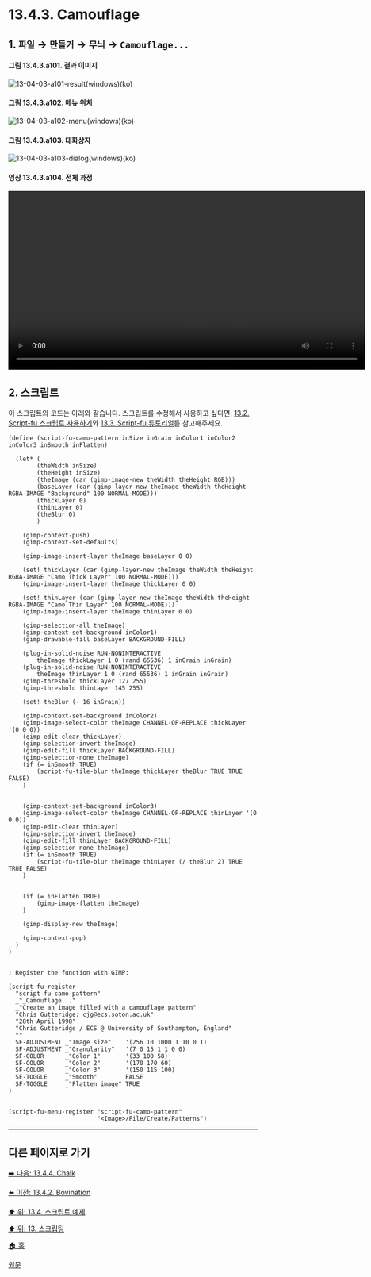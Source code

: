 # 13.4.3. Camouflage

## 1. `파일` → `만들기` → `무늬` → `Camouflage...`

#### 그림 13.4.3.a101. 결과 이미지
![13-04-03-a101-result(windows)(ko)](https://github.com/wonder13662/gimp/assets/15767104/d89741c7-bb24-49b8-8bf2-7dbfcbbdeb91)

#### 그림 13.4.3.a102. 메뉴 위치
![13-04-03-a102-menu(windows)(ko)](https://github.com/wonder13662/gimp/assets/15767104/1ee1704a-03c9-4059-900b-0cc24c631851)

#### 그림 13.4.3.a103. 대화상자
![13-04-03-a103-dialog(windows)(ko)](https://github.com/wonder13662/gimp/assets/15767104/7af38a73-2dd2-45b5-93fa-1a3d4ee5c142)

#### 영상 13.4.3.a104. 전체 과정
<video controls="controls" width="720" src="https://github.com/wonder13662/gimp/assets/15767104/89ce24f2-797a-42e1-a1e3-972eb79e4949"></video>

## 2. 스크립트
이 스크립트의 코드는 아래와 같습니다. 스크립트를 수정해서 사용하고 싶다면, [13.2. Script-fu 스크립트 사용하기](./13-02-00-using-script-fu-scripts.md)와 [13.3. Script-fu 튜토리얼](./13-03-00-a-script-fu-tutorial.md)를 참고해주세요.

```
(define (script-fu-camo-pattern inSize inGrain inColor1 inColor2 inColor3 inSmooth inFlatten)

  (let* (
        (theWidth inSize)
        (theHeight inSize)
        (theImage (car (gimp-image-new theWidth theHeight RGB)))
        (baseLayer (car (gimp-layer-new theImage theWidth theHeight RGBA-IMAGE "Background" 100 NORMAL-MODE)))
        (thickLayer 0)
        (thinLayer 0)
        (theBlur 0)
        )

    (gimp-context-push)
    (gimp-context-set-defaults)

    (gimp-image-insert-layer theImage baseLayer 0 0)

    (set! thickLayer (car (gimp-layer-new theImage theWidth theHeight RGBA-IMAGE "Camo Thick Layer" 100 NORMAL-MODE)))
    (gimp-image-insert-layer theImage thickLayer 0 0)

    (set! thinLayer (car (gimp-layer-new theImage theWidth theHeight RGBA-IMAGE "Camo Thin Layer" 100 NORMAL-MODE)))
    (gimp-image-insert-layer theImage thinLayer 0 0)

    (gimp-selection-all theImage)
    (gimp-context-set-background inColor1)
    (gimp-drawable-fill baseLayer BACKGROUND-FILL)

    (plug-in-solid-noise RUN-NONINTERACTIVE
        theImage thickLayer 1 0 (rand 65536) 1 inGrain inGrain)
    (plug-in-solid-noise RUN-NONINTERACTIVE
        theImage thinLayer 1 0 (rand 65536) 1 inGrain inGrain)
    (gimp-threshold thickLayer 127 255)
    (gimp-threshold thinLayer 145 255)

    (set! theBlur (- 16 inGrain))

    (gimp-context-set-background inColor2)
    (gimp-image-select-color theImage CHANNEL-OP-REPLACE thickLayer '(0 0 0))
    (gimp-edit-clear thickLayer)
    (gimp-selection-invert theImage)
    (gimp-edit-fill thickLayer BACKGROUND-FILL)
    (gimp-selection-none theImage)
    (if (= inSmooth TRUE)
        (script-fu-tile-blur theImage thickLayer theBlur TRUE TRUE FALSE)
    )


    (gimp-context-set-background inColor3)
    (gimp-image-select-color theImage CHANNEL-OP-REPLACE thinLayer '(0 0 0))
    (gimp-edit-clear thinLayer)
    (gimp-selection-invert theImage)
    (gimp-edit-fill thinLayer BACKGROUND-FILL)
    (gimp-selection-none theImage)
    (if (= inSmooth TRUE)
        (script-fu-tile-blur theImage thinLayer (/ theBlur 2) TRUE TRUE FALSE)
    )


    (if (= inFlatten TRUE)
        (gimp-image-flatten theImage)
    )

    (gimp-display-new theImage)

    (gimp-context-pop)
  )
)


; Register the function with GIMP:

(script-fu-register
  "script-fu-camo-pattern"
  _"_Camouflage..."
  _"Create an image filled with a camouflage pattern"
  "Chris Gutteridge: cjg@ecs.soton.ac.uk"
  "28th April 1998"
  "Chris Gutteridge / ECS @ University of Southampton, England"
  ""
  SF-ADJUSTMENT _"Image size"    '(256 10 1000 1 10 0 1)
  SF-ADJUSTMENT _"Granularity"   '(7 0 15 1 1 0 0)
  SF-COLOR      _"Color 1"       '(33 100 58)
  SF-COLOR      _"Color 2"       '(170 170 60)
  SF-COLOR      _"Color 3"       '(150 115 100)
  SF-TOGGLE     _"Smooth"        FALSE
  SF-TOGGLE     _"Flatten image" TRUE
)


(script-fu-menu-register "script-fu-camo-pattern"
                         "<Image>/File/Create/Patterns")

```

***

## 다른 페이지로 가기
[➡️ 다음: 13.4.4. Chalk](./13-04-04-chalk.md)

[⬅️ 이전: 13.4.2. Bovination](./13-04-02-bovination.md)

[⬆️ 위: 13.4. 스크립트 예제](./13-04-00-examples.md)

[⬆️ 위: 13. 스크립팅](./13-00-scripting.md)

[🏠 홈](./00-home.md)

[원문](https://docs.gimp.org/2.10/ko/gimp-using-text.html#idm7428)
